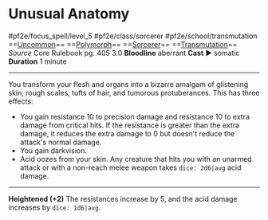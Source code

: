 # Unusual Anatomy
#pf2e/focus_spell/level_5 #pf2e/class/sorcerer #pf2e/school/transmutation 
==[Uncommon](../../../rules/traits/uncommon.md)== ==[Polymorph](../../../rules/traits/polymorph.md)== ==[Sorcerer](../../../rules/traits/sorcerer.md)== ==[Transmutation](../../../rules/traits/transmutation.md)==
*Source* Core Rulebook pg. 405 3.0
**Bloodline** aberrant
**Cast** ► somatic
**Duration** 1 minute

---
You transform your flesh and organs into a bizarre amalgam of glistening skin, rough scales, tufts of hair, and tumorous protuberances. This has three effects:
- You gain resistance 10 to precision damage and resistance 10 to extra damage from critical hits. If the resistance is greater than the extra damage, it reduces the extra damage to 0 but doesn't reduce the attack's normal damage.
- You gain darkvision.
- Acid oozes from your skin. Any creature that hits you with an unarmed attack or with a non-reach melee weapon takes `dice: 2d6|avg` acid damage.

<hr>

**Heightened (+2)** The resistances increase by 5, and the acid damage increases by `dice: 1d6|avg`.